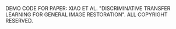 DEMO CODE FOR PAPER: XIAO ET AL. "DISCRIMINATIVE TRANSFER LEARNING FOR GENERAL IMAGE RESTORATION".
ALL COPYRIGHT RESERVED.
